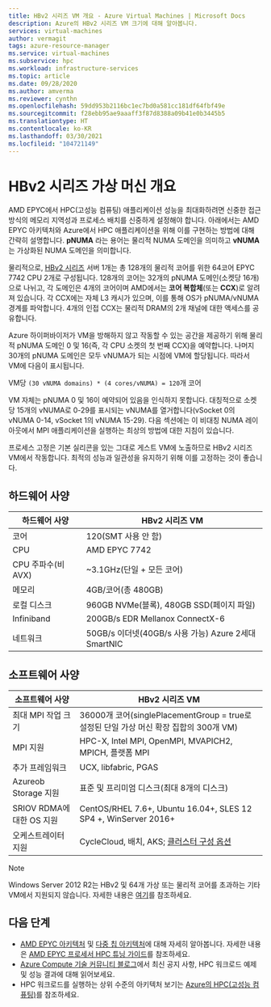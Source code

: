 ```yaml
---
title: HBv2 시리즈 VM 개요 - Azure Virtual Machines | Microsoft Docs
description: Azure의 HBv2 시리즈 VM 크기에 대해 알아봅니다.
services: virtual-machines
author: vermagit
tags: azure-resource-manager
ms.service: virtual-machines
ms.subservice: hpc
ms.workload: infrastructure-services
ms.topic: article
ms.date: 09/28/2020
ms.author: amverma
ms.reviewer: cynthn
ms.openlocfilehash: 59dd953b2116bc1ec7bd0a581cc181df64fbf49e
ms.sourcegitcommit: f28ebb95ae9aaaff3f87d8388a09b41e0b3445b5
ms.translationtype: HT
ms.contentlocale: ko-KR
ms.lasthandoff: 03/30/2021
ms.locfileid: "104721149"
---
```

# <a name="hbv2-series-virtual-machine-overview"></a>HBv2 시리즈 가상 머신 개요 

 
AMD EPYC에서 HPC(고성능 컴퓨팅) 애플리케이션 성능을 최대화하려면 신중한 접근 방식의 메모리 지역성과 프로세스 배치를 신중하게 설정해야 합니다. 아래에서는 AMD EPYC 아키텍처와 Azure에서 HPC 애플리케이션을 위해 이를 구현하는 방법에 대해 간략히 설명합니다. **pNUMA** 라는 용어는 물리적 NUMA 도메인을 의미하고 **vNUMA** 는 가상화된 NUMA 도메인을 의미합니다. 

물리적으로, [HBv2 시리즈](../../hbv2-series.md) 서버 1개는 총 128개의 물리적 코어를 위한 64코어 EPYC 7742 CPU 2개로 구성됩니다. 128개의 코어는 32개의 pNUMA 도메인(소켓당 16개)으로 나뉘고, 각 도메인은 4개의 코어이며 AMD에서는 **코어 복합체**(또는 **CCX**)로 알려져 있습니다. 각 CCX에는 자체 L3 캐시가 있으며, 이를 통해 OS가 pNUMA/vNUMA 경계를 파악합니다. 4개의 인접 CCX는 물리적 DRAM의 2개 채널에 대한 액세스를 공유합니다. 

Azure 하이퍼바이저가 VM을 방해하지 않고 작동할 수 있는 공간을 제공하기 위해 물리적 pNUMA 도메인 0 및 16(즉, 각 CPU 소켓의 첫 번째 CCX)을 예약합니다. 나머지 30개의 pNUMA 도메인은 모두 vNUMA가 되는 시점에 VM에 할당됩니다. 따라서 VM에 다음이 표시됩니다.

VM당 `(30 vNUMA domains) * (4 cores/vNUMA) = 120`개 코어 

VM 자체는 pNUMA 0 및 16이 예약되어 있음을 인식하지 못합니다. 대칭적으로 소켓당 15개의 vNUMA로 0-29를 표시되는 vNUMA를 열거합니다(vSocket 0의 vNUMA 0-14, vSocket 1의 vNUMA 15-29). 다음 섹션에는 이 비대칭 NUMA 레이아웃에서 MPI 애플리케이션을 실행하는 최상의 방법에 대한 지침이 있습니다. 

프로세스 고정은 기본 실리콘을 있는 그대로 게스트 VM에 노출하므로 HBv2 시리즈 VM에서 작동합니다. 최적의 성능과 일관성을 유지하기 위해 이를 고정하는 것이 좋습니다. 


## <a name="hardware-specifications"></a>하드웨어 사양 

| 하드웨어 사양          | HBv2 시리즈 VM                   | 
|----------------------------------|----------------------------------|
| 코어                            | 120(SMT 사용 안 함)               | 
| CPU                              | AMD EPYC 7742                    | 
| CPU 주파수(비 AVX)          | ~3.1GHz(단일 + 모든 코어)    | 
| 메모리                           | 4GB/코어(총 480GB)         | 
| 로컬 디스크                       | 960GB NVMe(블록), 480GB SSD(페이지 파일) | 
| Infiniband                       | 200GB/s EDR Mellanox ConnectX-6 | 
| 네트워크                          | 50GB/s 이더넷(40GB/s 사용 가능) Azure 2세대 SmartNIC | 


## <a name="software-specifications"></a>소프트웨어 사양 

| 소프트웨어 사양     | HBv2 시리즈 VM                                            | 
|-----------------------------|-----------------------------------------------------------|
| 최대 MPI 작업 크기            | 36000개 코어(singlePlacementGroup = true로 설정된 단일 가상 머신 확장 집합의 300개 VM) |
| MPI 지원                 | HPC-X, Intel MPI, OpenMPI, MVAPICH2, MPICH, 플랫폼 MPI  |
| 추가 프레임워크       | UCX, libfabric, PGAS |
| Azureob Storage 지원       | 표준 및 프리미엄 디스크(최대 8개의 디스크) |
| SRIOV RDMA에 대한 OS 지원   | CentOS/RHEL 7.6+, Ubuntu 16.04+, SLES 12 SP4 +, WinServer 2016+  |
| 오케스트레이터 지원        | CycleCloud, 배치, AKS; [클러스터 구성 옵션](../../sizes-hpc.md#cluster-configuration-options)  |

> [!NOTE] 
> Windows Server 2012 R2는 HBv2 및 64개 가상 또는 물리적 코어를 초과하는 기타 VM에서 지원되지 않습니다. 자세한 내용은 [여기](https://docs.microsoft.com/windows-server/virtualization/hyper-v/supported-windows-guest-operating-systems-for-hyper-v-on-windows)를 참조하세요.

## <a name="next-steps"></a>다음 단계

- [AMD EPYC 아키텍처](https://bit.ly/2Epv3kC) 및 [다중 칩 아키텍처](https://bit.ly/2GpQIMb)에 대해 자세히 알아봅니다. 자세한 내용은 [AMD EPYC 프로세서 HPC 튜닝 가이드](https://bit.ly/2T3AWZ9)를 참조하세요.
- [Azure Compute 기술 커뮤니티 블로그](https://techcommunity.microsoft.com/t5/azure-compute/bg-p/AzureCompute)에서 최신 공지 사항, HPC 워크로드 예제 및 성능 결과에 대해 읽어보세요.
- HPC 워크로드를 실행하는 상위 수준의 아키텍처 보기는 [Azure의 HPC(고성능 컴퓨팅)](/azure/architecture/topics/high-performance-computing/)를 참조하세요.